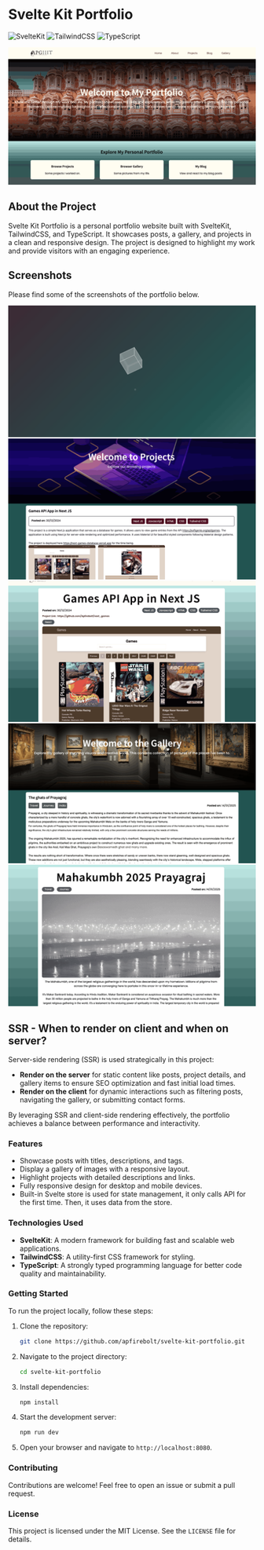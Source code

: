 # Svelte Kit Portfolio

![SvelteKit](https://img.shields.io/badge/SvelteKit-4A4A55?style=for-the-badge&logo=svelte&logoColor=FF3E00)
![TailwindCSS](https://img.shields.io/badge/TailwindCSS-38B2AC?style=for-the-badge&logo=tailwind-css&logoColor=white)
![TypeScript](https://img.shields.io/badge/TypeScript-3178C6?style=for-the-badge&logo=typescript&logoColor=white)

![Cover](./screenshots/1.png)

## About the Project

Svelte Kit Portfolio is a personal portfolio website built with SvelteKit, TailwindCSS, and TypeScript. It showcases posts, a gallery, and projects in a clean and responsive design. The project is designed to highlight my work and provide visitors with an engaging experience.

## Screenshots

Please find some of the screenshots of the portfolio below.

![Screenshot 1](./screenshots/2.png)
![Screenshot 2](./screenshots/3.png)
![Screenshot 2](./screenshots/4.png)
![Screenshot 2](./screenshots/5.png)
![Screenshot 2](./screenshots/6.png)

## SSR - When to render on client and when on server?

Server-side rendering (SSR) is used strategically in this project:

- **Render on the server** for static content like posts, project details, and gallery items to ensure SEO optimization and fast initial load times.
- **Render on the client** for dynamic interactions such as filtering posts, navigating the gallery, or submitting contact forms.

By leveraging SSR and client-side rendering effectively, the portfolio achieves a balance between performance and interactivity.

### Features
- Showcase posts with titles, descriptions, and tags.
- Display a gallery of images with a responsive layout.
- Highlight projects with detailed descriptions and links.
- Fully responsive design for desktop and mobile devices.
- Built-in Svelte store is used for state management, it only calls API for the first time. Then, it uses data from the store.

### Technologies Used
- **SvelteKit**: A modern framework for building fast and scalable web applications.
- **TailwindCSS**: A utility-first CSS framework for styling.
- **TypeScript**: A strongly typed programming language for better code quality and maintainability.

### Getting Started
To run the project locally, follow these steps:
1. Clone the repository:
    ```bash
    git clone https://github.com/apfirebolt/svelte-kit-portfolio.git
    ```
2. Navigate to the project directory:
    ```bash
    cd svelte-kit-portfolio
    ```
3. Install dependencies:
    ```bash
    npm install
    ```
4. Start the development server:
    ```bash
    npm run dev
    ```
5. Open your browser and navigate to `http://localhost:8080`.

### Contributing
Contributions are welcome! Feel free to open an issue or submit a pull request.

### License
This project is licensed under the MIT License. See the `LICENSE` file for details.
